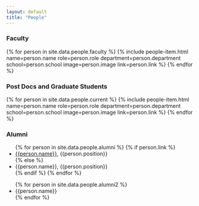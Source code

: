 ```yaml
---
layout: default
title: "People"
---
```


<div class="main-section-wrap">
  <div class="title-wrap">
    <h3>Faculty</h3>
  </div>
  <section class="people-grid">
  {% for person in site.data.people.faculty %}
    {% include people-item.html
      name=person.name
      role=person.role
      department=person.department
      school=person.school
      image=person.image
      link=person.link %}
  {% endfor %}
  </section>
</div>

<div class="main-section-wrap">
  <div class="title-wrap">
    <h3>Post Docs and Graduate Students</h3>
  </div>
  <section class="people-grid">
  {% for person in site.data.people.current %}
    {% include people-item.html
      name=person.name
      role=person.role
      department=person.department
      school=person.school
      image=person.image
      link=person.link %}
  {% endfor %}
  </section>
</div>

<div class="main-section-wrap">
  <div class="title-wrap">
    <h3>Alumni</h3>
  </div>
  <div class="alumni-list-wrap">
    <ul class="people-list">
      {% for person in site.data.people.alumni %}
        {% if person.link %}
        <li><a href="{{person.link}}" target="_blank">{{person.name}}</a>, {{person.position}}</li>
        {% else %}
        <li><span class="name">{{person.name}}</span>, {{person.position}}</li>
        {% endif %}
      {% endfor %}
    </ul>
    <ul class="people-list">
      {% for person in site.data.people.alumni2 %}
        <li><span class="name">{{person.name}}</span></li>
      {% endfor %}
    </ul>
  </div>
</div>
